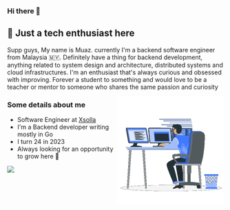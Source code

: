 ### Hi there 👋
🌱 Just a tech enthusiast here
--- 

Supp guys, My name is Muaz. currently I'm a backend software engineer from Malaysia 🇲🇾. Definitely have a thing for backend development, anything related to system design and architecture, distributed systems and cloud infrastructures. I'm an enthusiast that's always curious and obsessed with improving. Forever a student to something and would love to be a teacher or mentor to someone who shares the same passion and curiosity

<picture> <img align="right"  src="https://github.com/0xAbdulKhalid/0xAbdulKhalid/raw/main/assets/mdImages/Right_Side.gif" width = 250px></picture>

### Some details about me
- Software Engineer at [Xsolla](https://xsolla.com/)
- I'm a Backend developer writing mostly in Go 
- I turn 24 in 2023 
- Always looking for an opportunity to grow here 🌱

<img src="https://user-images.githubusercontent.com/73097560/115834477-dbab4500-a447-11eb-908a-139a6edaec5c.gif"><br><br>


<!--
**muazwzxv/muazwzxv** is a ✨ _special_ ✨ repository because its `README.md` (this file) appears on your GitHub profile.
![cilantroz](https://www.hackthebox.eu/badge/image/189661)
Here are some ideas to get you started:

- 🔭 I’m currently working on ...
- 🌱 I’m currently learning ...
- 👯 I’m looking to collaborate on ...
- 🤔 I’m looking for help with ...
- 💬 Ask me about ...
- 📫 How to reach me: ...
- 😄 Pronouns: ...
- ⚡ Fun fact: ...
-->
